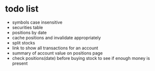 # todo list

- symbols case insensitive
- securities table
- positions by date
- cache positions and invalidate appropriately
- split stocks
- link to show all transactions for an account
- summary of account value on positions page
- check positions(date) before buying stock to see if enough money is present